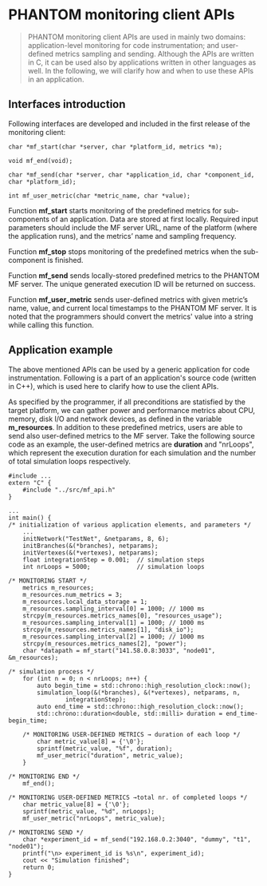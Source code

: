 # PHANTOM monitoring client APIs

> PHANTOM monitoring client APIs are used in mainly two domains: application-level monitoring for code instrumentation; and user-defined metrics sampling and sending. Although the APIs are written in C, it can be used also by applications written in other languages as well. In the following, we will clarify how and when to use these APIs in an application.

## Interfaces introduction
Following interfaces are developed and included in the first release of the monitoring client:

```
char *mf_start(char *server, char *platform_id, metrics *m);

void mf_end(void);

char *mf_send(char *server, char *application_id, char *component_id, char *platform_id);

int mf_user_metric(char *metric_name, char *value);
```

Function **mf_start** starts monitoring of the predefined metrics for sub-components of an application. Data are stored at first locally. Required input parameters should include the MF server URL, name of the platform (where the application runs), and the metrics’ name and sampling frequency. 

Function **mf_stop** stops monitoring of the predefined metrics when the sub-component is finished.

Function **mf_send** sends locally-stored predefined metrics to the PHANTOM MF server. The unique generated execution ID will be returned on success. 

Function **mf_user_metric** sends user-defined metrics with given metric’s name, value, and current local timestamps to the PHANTOM MF server. It is noted that the programmers should convert the metrics' value into a string while calling this function.

## Application example
The above mentioned APIs can be used by a generic application for code instrumentation. Following is a part of an application's source code (written in C++), which is used here to clarify how to use the client APIs. 

As specified by the programmer, if all preconditions are statisfied by the target platform, we can gather power and performance metrics about CPU, memory, disk I/O and network devices, as defined in the variable **m_resources**. In addition to these predefined metrics, users are able to send also user-defined metrics to the MF server. Take the following source code as an example, the user-defined metrics are **duration** and "nrLoops", which represent the execution duration for each simulation and the number of total simulation loops respectively.

```
#include ...
extern "C" {
	#include "../src/mf_api.h"
}

...
int main() {
/* initialization of various application elements, and parameters */
	...
	initNetwork("TestNet", &netparams, 8, 6);
	initBranches(&(*branches), netparams);
	initVertexes(&(*vertexes), netparams);
	float integrationStep = 0.001; 	// simulation steps
	int nrLoops = 5000; 			// simulation loops

/* MONITORING START */
	metrics m_resources;
	m_resources.num_metrics = 3;
	m_resources.local_data_storage = 1;
	m_resources.sampling_interval[0] = 1000; // 1000 ms
	strcpy(m_resources.metrics_names[0], "resources_usage");
	m_resources.sampling_interval[1] = 1000; // 1000 ms
	strcpy(m_resources.metrics_names[1], "disk_io");
	m_resources.sampling_interval[2] = 1000; // 1000 ms
	strcpy(m_resources.metrics_names[2], "power");
	char *datapath = mf_start("141.58.0.8:3033", "node01", &m_resources);

/* simulation process */
	for (int n = 0; n < nrLoops; n++) {
		auto begin_time = std::chrono::high_resolution_clock::now();
		simulation_loop(&(*branches), &(*vertexes), netparams, n,
				integrationStep);
		auto end_time = std::chrono::high_resolution_clock::now();
		std::chrono::duration<double, std::milli> duration = end_time-begin_time;

	/* MONITORING USER-DEFINED METRICS → duration of each loop */
		char metric_value[8] = {'\0'};
		sprintf(metric_value, "%f", duration);
		mf_user_metric("duration", metric_value);
	}

/* MONITORING END */
	mf_end();

/* MONITORING USER-DEFINED METRICS →total nr. of completed loops */
	char metric_value[8] = {'\0'};
	sprintf(metric_value, "%d", nrLoops);
	mf_user_metric("nrLoops", metric_value);	

/* MONITORING SEND */
	char *experiment_id = mf_send("192.168.0.2:3040", "dummy", "t1", "node01");
	printf("\n> experiment_id is %s\n", experiment_id);
	cout << "Simulation finished";
	return 0;
}
```